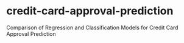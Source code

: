 # credit-card-approval-prediction
Comparison of Regression and Classification Models for Credit Card Approval Prediction
